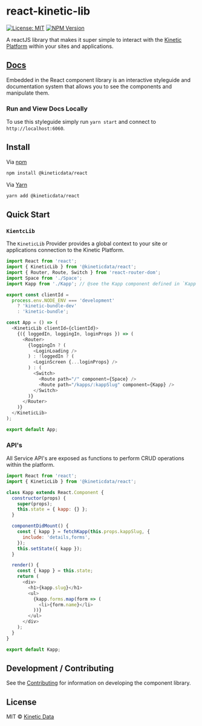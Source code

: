 # react-kinetic-lib

[![License: MIT](https://img.shields.io/badge/License-MIT-yellow.svg)](https://opensource.org/licenses/MIT)
[![NPM Version](https://img.shields.io/npm/v/@kineticdata/react/latest.svg)](https://opensource.org/licenses/MIT)


A reactJS library that makes it super simple to interact with the [Kinetic Platform](https://kineticdata.com/platform/) within your sites and applications.

## [Docs](https://kineticdata.github.io/react-kinetic-lib)
Embedded in the React component library is an interactive styleguide and 
documentation system that allows you to see the components and manipulate them. 

### Run and View Docs Locally
To use this styleguide simply run `yarn start` and connect to `http://localhost:6060`.

## Install
Via [npm](https://npmjs.com/package/@kineticdata/react)

```sh
npm install @kineticdata/react
```

Via [Yarn](http://yarn.fyi/@kineticdata/react)

```sh
yarn add @kineticdata/react
```

## Quick Start
### `KientcLib`
The `KineticLib` Provider provides a global context to your site or applications connection to the Kinetic Platform.

```js
import React from 'react';
import { KineticLib } from '@kineticdata/react';
import { Router, Route, Switch } from 'react-router-dom';
import Space from './Space';  
import Kapp from './Kapp'; // @see the Kapp component defined in `Kapp` example below

export const clientId =
  process.env.NODE_ENV === 'development'
    ? 'kinetic-bundle-dev'
    : 'kinetic-bundle';

const App = () => (
  <KineticLib clientId={clientId}>
    {({ loggedIn, loggingIn, loginProps }) => (
      <Router>
        {loggingIn ? (
          <LoginLoading />
        ) : !loggedIn ? (
          <LoginScreen {...loginProps} />
        ) : (
          <Switch>
            <Route path="/" component={Space} />
            <Route path="/kapps/:kappSlug" component={Kapp} />
          </Switch>
        )}
      </Router>
    )}
  </KineticLib>
);

export default App;
```

### API's
All Service API's are exposed as functions to perform CRUD operations within the platform.

```js
import React from 'react';
import { KineticLib } from '@kineticdata/react';

class Kapp extends React.Component {
  constructor(props) {
    super(props);
    this.state = { kapp: {} };
  }

  componentDidMount() {
    const { kapp } = fetchKapp(this.props.kappSlug, {
      include: 'details,forms',
    });
    this.setState({ kapp });
  }

  render() {
    const { kapp } = this.state;
    return (
      <div>
        <h1>{kapp.slug}</h1>
        <ul>
          {kapp.forms.map(form => (
            <li>{form.name}</li>
          ))}
        </ul>
      </div>
    );
  }
}

export default Kapp;
```

## Development / Contributing

See the [Contributing](CONTRIBUTING.md) for information on developing the component library.

## License
MIT © [Kinetic Data](https://kineticdata.com)